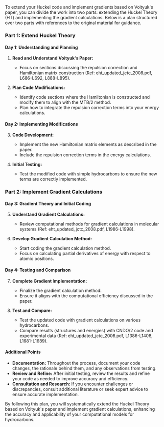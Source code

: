 To extend your Huckel code and implement gradients based on Voityuk's paper, you can divide the work into two parts: extending the Huckel Theory (HT) and implementing the gradient calculations. Below is a plan structured over two parts with references to the original material for guidance.

### Part 1: Extend Huckel Theory

#### Day 1: Understanding and Planning
1. **Read and Understand Voityuk's Paper:**
    - Focus on sections discussing the repulsion correction and Hamiltonian matrix construction (Ref: eht_updated_jctc_2008.pdf, L686-L692, L888-L895).

2. **Plan Code Modifications:**
    - Identify code sections where the Hamiltonian is constructed and modify them to align with the MTB/2 method.
    - Plan how to integrate the repulsion correction terms into your energy calculations.

#### Day 2: Implementing Modifications
3. **Code Development:**
    - Implement the new Hamiltonian matrix elements as described in the paper.
    - Include the repulsion correction terms in the energy calculations.

4. **Initial Testing:**
    - Test the modified code with simple hydrocarbons to ensure the new terms are correctly implemented.

### Part 2: Implement Gradient Calculations

#### Day 3: Gradient Theory and Initial Coding
5. **Understand Gradient Calculations:**
    - Review computational methods for gradient calculations in molecular systems (Ref: eht_updated_jctc_2008.pdf, L1986-L1998).

6. **Develop Gradient Calculation Method:**
    - Start coding the gradient calculation method.
    - Focus on calculating partial derivatives of energy with respect to atomic positions.

#### Day 4: Testing and Comparison
7. **Complete Gradient Implementation:**
    - Finalize the gradient calculation method.
    - Ensure it aligns with the computational efficiency discussed in the paper.

8. **Test and Compare:**
    - Test the updated code with gradient calculations on various hydrocarbons.
    - Compare results (structures and energies) with CNDO/2 code and experimental data (Ref: eht_updated_jctc_2008.pdf, L1386-L1408, L1681-L1689).

#### Additional Points
- **Documentation:** Throughout the process, document your code changes, the rationale behind them, and any observations from testing.
- **Review and Refine:** After initial testing, review the results and refine your code as needed to improve accuracy and efficiency.
- **Consultation and Research:** If you encounter challenges or discrepancies, consult additional literature or seek expert advice to ensure accurate implementation.

By following this plan, you will systematically extend the Huckel Theory based on Voityuk's paper and implement gradient calculations, enhancing the accuracy and applicability of your computational models for hydrocarbons.